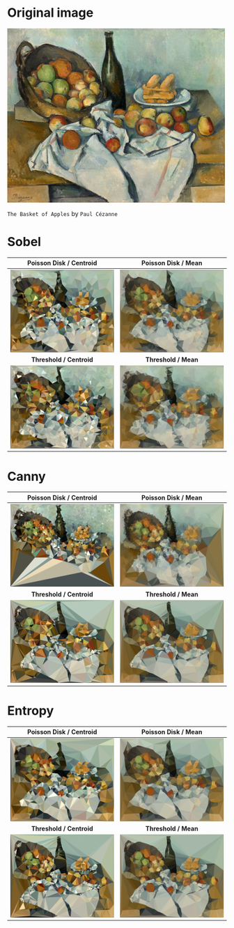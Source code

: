 # Original image
<img src="./docs/diff/apples.jpg" height="400">

`The Basket of Apples` by `Paul Cézanne`

# Sobel
|Poisson Disk / Centroid|Poisson Disk / Mean|
|:------:|:---------:|
|![sample](./docs/diff/sobel_poisson_centroid.jpg)|![sample](./docs/diff/sobel_poisson_mean.jpg)
|**Threshold / Centroid**|**Threshold / Mean**|
|![sample](./docs/diff/sobel_threshold_centroid.jpg)|![sample](./docs/diff/sobel_threshold_mean.jpg)|

# Canny
|Poisson Disk / Centroid|Poisson Disk / Mean|
|:------:|:---------:|
|![sample](./docs/diff/canny_poisson_centroid.jpg)|![sample](./docs/diff/canny_poisson_mean.jpg)
|**Threshold / Centroid**|**Threshold / Mean**|
|![sample](./docs/diff/canny_threshold_centroid.jpg)|![sample](./docs/diff/canny_threshold_mean.jpg)|

# Entropy
|Poisson Disk / Centroid|Poisson Disk / Mean|
|:------:|:---------:|
|![sample](./docs/diff/entropy_poisson_centroid.jpg)|![sample](./docs/diff/entropy_poisson_mean.jpg)
|**Threshold / Centroid**|**Threshold / Mean**|
|![sample](./docs/diff/entropy_threshold_centroid.jpg)|![sample](./docs/diff/entropy_threshold_mean.jpg)|
